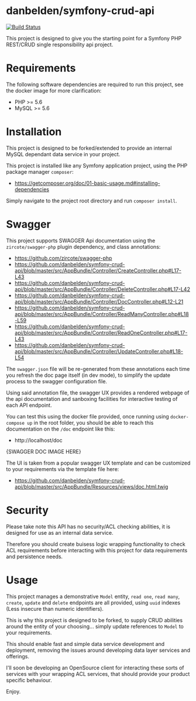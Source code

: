 danbelden/symfony-crud-api
========

[![Build Status](https://travis-ci.org/danbelden/symfony-crud-api.svg?branch=master)](https://travis-ci.org/danbelden/symfony-crud-api)

This project is designed to give you the starting point for a Symfony PHP REST/CRUD single responsibility api project.

# Requirements

The following software dependencies are required to run this project, see the docker image for more clarification:

- PHP >= 5.6
- MySQL >= 5.6

# Installation

This project is designed to be forked/extended to provide an internal MySQL dependant data service in your project.

This project is installed like any Symfony application project, using the PHP package manager `composer`:
- https://getcomposer.org/doc/01-basic-usage.md#installing-dependencies

Simply navigate to the project root directory and run `composer install`.

# Swagger

This project supports SWAGGER Api documentation using the `zircote/swagger-php` plugin dependency, and class annotations:
- https://github.com/zircote/swagger-php
- https://github.com/danbelden/symfony-crud-api/blob/master/src/AppBundle/Controller/CreateController.php#L17-L43
- https://github.com/danbelden/symfony-crud-api/blob/master/src/AppBundle/Controller/DeleteController.php#L17-L42
- https://github.com/danbelden/symfony-crud-api/blob/master/src/AppBundle/Controller/DocController.php#L12-L21
- https://github.com/danbelden/symfony-crud-api/blob/master/src/AppBundle/Controller/ReadManyController.php#L18-L59
- https://github.com/danbelden/symfony-crud-api/blob/master/src/AppBundle/Controller/ReadOneController.php#L17-L43
- https://github.com/danbelden/symfony-crud-api/blob/master/src/AppBundle/Controller/UpdateController.php#L18-L54

The `swagger.json` file will be re-generated from these annotations each time you refresh the doc page itself (in dev mode), to simplify the update process to the swagger configuration file.

Using said annotation file, the swagger UX provides a rendered webpage of the api documentation and sanboxing facilities for interactive testing of each API endpoint.

You can test this using the docker file provided, once running using `docker-compose up` in the root folder, you should be able to reach this documentation on the `/doc` endpoint like this:
- http://localhost/doc

{SWAGGER DOC IMAGE HERE}

The UI is taken from a popular swagger UX template and can be customized to your requirements via the template file here:
- https://github.com/danbelden/symfony-crud-api/blob/master/src/AppBundle/Resources/views/doc.html.twig


# Security

Please take note this API has no security/ACL checking abilities, it is designed for use as an internal data service.

Therefore you should create buisess logic wrapping functionality to check ACL requirements before interacting with this project for data requirements and persistence needs.

# Usage

This project manages a demonstrative `Model` entity, `read one`, `read many`, `create`, `update` and `delete` endpoints are all provided, using `uuid` indexes (Less insecure than numeric identifiers).

This is why this project is designed to be forked, to supply CRUD abilities around the entity of your choosing... simply update references to `Model` to your requirements.

This should enable fast and simple data service development and deployment, removing the issues around developing data layer services and offerings.

I'll soon be developing an OpenSource client for interacting these sorts of services with your wrapping ACL services, that should provide your product specific behaviour.

Enjoy.
